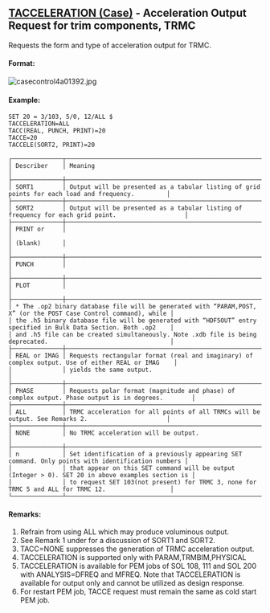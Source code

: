 ## [TACCELERATION (Case)](https://nexus.hexagon.com/documentationcenter/bundle/MSC_Nastran_2022.4/page/Nastran_Combined_Book/qrg/casecontrol4a/TOC.TACCELERATION.Case.xhtml) - Acceleration Output Request for trim components, TRMC

Requests the form and type of acceleration output for TRMC.

#### Format:

![casecontrol4a01392.jpg](https://help-be.hexagonmi.com/bundle/MSC_Nastran_2022.4/page/Nastran_Combined_Book/qrg/casecontrol4a/../../../assets/casecontrol4a01392.jpg?_LANG=enus)  

#### Example:

```nastran
SET 20 = 3/103, 5/0, 12/ALL $
TACCELERATION=ALL
TACC(REAL, PUNCH, PRINT)=20
TACCE=20
TACCELE(SORT2, PRINT)=20
```

```text
┌──────────────┬───────────────────────────────────────────────────────────────────────────────────────────────────┐
│ Describer    │ Meaning                                                                                           │
├──────────────┼───────────────────────────────────────────────────────────────────────────────────────────────────┤
│ SORT1        │ Output will be presented as a tabular listing of grid points for each load and frequency.         │
├──────────────┼───────────────────────────────────────────────────────────────────────────────────────────────────┤
│ SORT2        │ Output will be presented as a tabular listing of frequency for each grid point.                   │
├──────────────┼───────────────────────────────────────────────────────────────────────────────────────────────────┤
│ PRINT or     │                                                                                                   │
│ (blank)      │                                                                                                   │
├──────────────┼───────────────────────────────────────────────────────────────────────────────────────────────────┤
│ PUNCH        │                                                                                                   │
├──────────────┼───────────────────────────────────────────────────────────────────────────────────────────────────┤
│ PLOT         │                                                                                                   │
├──────────────┼───────────────────────────────────────────────────────────────────────────────────────────────────┤
│ * The .op2 binary database file will be generated with “PARAM,POST, X” (or the POST Case Control command), while │
│ the .h5 binary database file will be generated with “HDF5OUT” entry specified in Bulk Data Section. Both .op2    │
│ and .h5 file can be created simultaneously. Note .xdb file is being deprecated.                                  │
├──────────────┼───────────────────────────────────────────────────────────────────────────────────────────────────┤
│ REAL or IMAG │ Requests rectangular format (real and imaginary) of complex output. Use of either REAL or IMAG    │
│              │ yields the same output.                                                                           │
├──────────────┼───────────────────────────────────────────────────────────────────────────────────────────────────┤
│ PHASE        │ Requests polar format (magnitude and phase) of complex output. Phase output is in degrees.        │
├──────────────┼───────────────────────────────────────────────────────────────────────────────────────────────────┤
│ ALL          │ TRMC acceleration for all points of all TRMCs will be output. See Remarks 2.                      │
├──────────────┼───────────────────────────────────────────────────────────────────────────────────────────────────┤
│ NONE         │ No TRMC acceleration will be output.                                                              │
├──────────────┼───────────────────────────────────────────────────────────────────────────────────────────────────┤
│ n            │ Set identification of a previously appearing SET command. Only points with identification numbers │
│              │ that appear on this SET command will be output (Integer > 0). SET 20 in above examples section is │
│              │ to request SET 103(not present) for TRMC 3, none for TRMC 5 and ALL for TRMC 12.                  │
└──────────────┴───────────────────────────────────────────────────────────────────────────────────────────────────┘
```

#### Remarks:

1. Refrain from using ALL which may produce voluminous output.
2. See Remark 1 under   for a discussion of SORT1 and SORT2.
3. TACC=NONE suppresses the generation of TRMC acceleration output.
4. TACCELERATION is supported only with PARAM,TRMBIM,PHYSICAL
5. TACCELERATION is available for PEM jobs of SOL 108, 111 and SOL 200 with ANALYSIS=DFREQ and MFREQ. Note that TACCELERATION is available for output only and cannot be utilized as design response.
6. For restart PEM job, TACCE request must remain the same as cold start PEM job.
